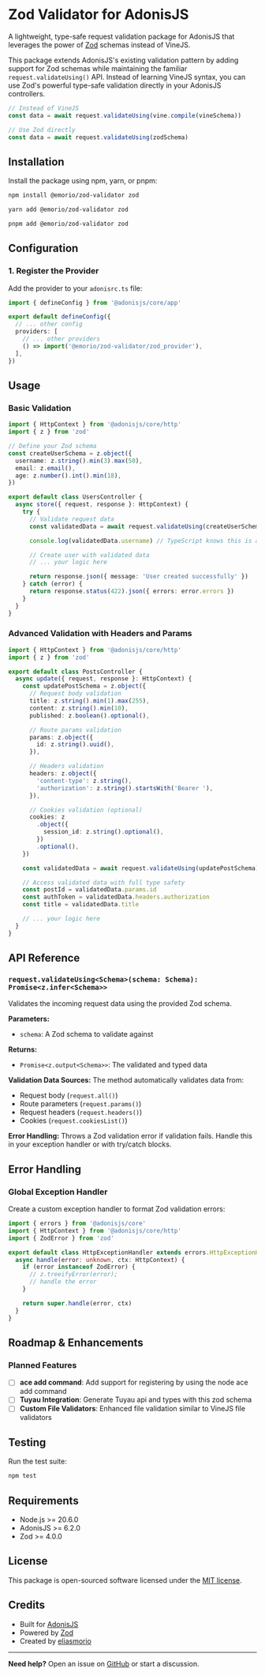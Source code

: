 # Zod Validator for AdonisJS

A lightweight, type-safe request validation package for AdonisJS that leverages the power of [Zod](https://zod.dev/) schemas instead of VineJS.

This package extends AdonisJS's existing validation pattern by adding support for Zod schemas while maintaining the familiar `request.validateUsing()` API. Instead of learning VineJS syntax, you can use Zod's powerful type-safe validation directly in your AdonisJS controllers.

```typescript
// Instead of VineJS
const data = await request.validateUsing(vine.compile(vineSchema))

// Use Zod directly
const data = await request.validateUsing(zodSchema)
```

## Installation

Install the package using npm, yarn, or pnpm:

```bash
npm install @emorio/zod-validator zod
```

```bash
yarn add @emorio/zod-validator zod
```

```bash
pnpm add @emorio/zod-validator zod
```

## Configuration

### 1. Register the Provider

Add the provider to your `adonisrc.ts` file:

```typescript
import { defineConfig } from '@adonisjs/core/app'

export default defineConfig({
  // ... other config
  providers: [
    // ... other providers
    () => import('@emorio/zod-validator/zod_provider'),
  ],
})
```

## Usage

### Basic Validation

```typescript
import { HttpContext } from '@adonisjs/core/http'
import { z } from 'zod'

// Define your Zod schema
const createUserSchema = z.object({
  username: z.string().min(3).max(50),
  email: z.email(),
  age: z.number().int().min(18),
})

export default class UsersController {
  async store({ request, response }: HttpContext) {
    try {
      // Validate request data
      const validatedData = await request.validateUsing(createUserSchema)

      console.log(validatedData.username) // TypeScript knows this is a string

      // Create user with validated data
      // ... your logic here

      return response.json({ message: 'User created successfully' })
    } catch (error) {
      return response.status(422).json({ errors: error.errors })
    }
  }
}
```

### Advanced Validation with Headers and Params

```typescript
import { HttpContext } from '@adonisjs/core/http'
import { z } from 'zod'

export default class PostsController {
  async update({ request, response }: HttpContext) {
    const updatePostSchema = z.object({
      // Request body validation
      title: z.string().min(1).max(255),
      content: z.string().min(10),
      published: z.boolean().optional(),

      // Route params validation
      params: z.object({
        id: z.string().uuid(),
      }),

      // Headers validation
      headers: z.object({
        'content-type': z.string(),
        'authorization': z.string().startsWith('Bearer '),
      }),

      // Cookies validation (optional)
      cookies: z
        .object({
          session_id: z.string().optional(),
        })
        .optional(),
    })

    const validatedData = await request.validateUsing(updatePostSchema)

    // Access validated data with full type safety
    const postId = validatedData.params.id
    const authToken = validatedData.headers.authorization
    const title = validatedData.title

    // ... your logic here
  }
}
```

## API Reference

### `request.validateUsing<Schema>(schema: Schema): Promise<z.infer<Schema>>`

Validates the incoming request data using the provided Zod schema.

**Parameters:**

- `schema`: A Zod schema to validate against

**Returns:**

- `Promise<z.output<Schema>>`: The validated and typed data

**Validation Data Sources:**
The method automatically validates data from:

- Request body (`request.all()`)
- Route parameters (`request.params()`)
- Request headers (`request.headers()`)
- Cookies (`request.cookiesList()`)

**Error Handling:**
Throws a Zod validation error if validation fails. Handle this in your exception handler or with try/catch blocks.

## Error Handling

### Global Exception Handler

Create a custom exception handler to format Zod validation errors:

```typescript
import { errors } from '@adonisjs/core'
import { HttpContext } from '@adonisjs/core/http'
import { ZodError } from 'zod'

export default class HttpExceptionHandler extends errors.HttpExceptionHandler {
  async handle(error: unknown, ctx: HttpContext) {
    if (error instanceof ZodError) {
      // z.treeifyError(error);
      // handle the error
    }

    return super.handle(error, ctx)
  }
}
```

## Roadmap & Enhancements

### Planned Features

- [ ] **ace add command**: Add support for registering by using the node ace add command
- [ ] **Tuyau Integration**: Generate Tuyau api and types with this zod schema
- [ ] **Custom File Validators**: Enhanced file validation similar to VineJS file validators

## Testing

Run the test suite:

```bash
npm test
```

## Requirements

- Node.js >= 20.6.0
- AdonisJS >= 6.2.0
- Zod >= 4.0.0

## License

This package is open-sourced software licensed under the [MIT license](LICENSE.md).

## Credits

- Built for [AdonisJS](https://adonisjs.com/)
- Powered by [Zod](https://zod.dev/)
- Created by [eliasmorio](https://github.com/eliasmorio)

---

**Need help?** Open an issue on [GitHub](https://github.com/eliasmorio/adonisjs-zod-validation/issues) or start a discussion.
